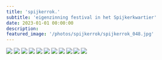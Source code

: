 ```yaml
---
title: 'spijkerrok.'
subtitle: 'eigenzinning festival in het Spijkerkwartier'
date: 2023-01-01 00:00:00
description: 
featured_image: '/photos/spijkerrok/spijkerrok_048.jpg'
---
```




<div class="gallery" data-columns="2">
    <img src="/photos/spijkerrok/spijkerrok_010.jpg">
    <img src="/photos/spijkerrok/spijkerrok_018.jpg">
    <img src="/photos/spijkerrok/spijkerrok_013.jpg">
    <img src="/photos/spijkerrok/spijkerrok_023.jpg">
    <img src="/photos/spijkerrok/spijkerrok_035.jpg">
    <img src="/photos/spijkerrok/spijkerrok_017.jpg">
    <img src="/photos/spijkerrok/spijkerrok_042.jpg">
    <img src="/photos/spijkerrok/spijkerrok_040.jpg">
    <img src="/photos/spijkerrok/spijkerrok_036.jpg">
    <img src="/photos/spijkerrok/spijkerrok_047.jpg">
    <img src="/photos/spijkerrok/spijkerrok_046.jpg">
</div>
